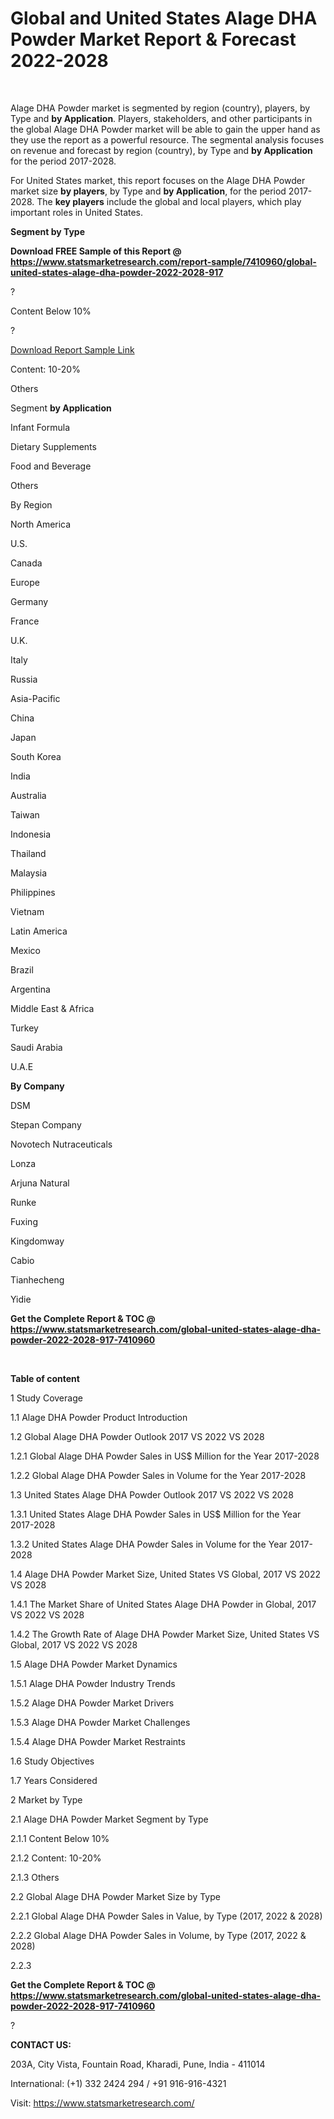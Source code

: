 <h1>Global and United States Alage DHA Powder Market Report & Forecast 2022-2028</h1><br/><p>Alage DHA Powder market is segmented by region (country), players, by Type and <strong>by Application</strong>. Players, stakeholders, and other participants in the global Alage DHA Powder market will be able to gain the upper hand as they use the report as a powerful resource. The segmental analysis focuses on revenue and forecast by region (country), by Type and <strong>by Application</strong> for the period 2017-2028.</p>
 
 
 
 <p>For United States market, this report focuses on the Alage DHA Powder market size <strong>by players</strong>, by Type and <strong>by Application</strong>, for the period 2017-2028. The <strong>key players</strong> include the global and local players, which play important roles in United States.</p>
 
 
 
 <p><strong>Segment by Type</strong></p>
 
 
 
 <div><b>Download FREE Sample of this Report @ <a href="https://www.statsmarketresearch.com/download-free-sample/7410960/global-united-states-alage-dha-powder-2022-2028-917">https://www.statsmarketresearch.com/report-sample/7410960/global-united-states-alage-dha-powder-2022-2028-917</a></b></div>
 
 
 
 <p>? </p>
 
 
 
 <p>Content Below 10%</p>
 
 
 
 <p>? </p>
 
 
 
 <p><a href="https://www.statsmarketresearch.com/download-free-sample/7410960/global-united-states-alage-dha-powder-2022-2028-917">Download Report Sample Link</a></p>
 
 
 
 <p>Content: 10-20%</p>
 
 
 
 <p>Others</p>
 
 
 
 <p>Segment <strong>by Application</strong></p>
 
 
 
 <p>Infant Formula</p>
 
 
 
 <p>Dietary Supplements</p>
 
 
 
 <p>Food and Beverage</p>
 
 
 
 <p>Others</p>
 
 
 
 <p>By Region</p>
 
 
 
 <p>North America</p>
 
 
 
 <p>U.S.</p>
 
 
 
 <p>Canada</p>
 
 
 
 <p>Europe</p>
 
 
 
 <p>Germany</p>
 
 
 
 <p>France</p>
 
 
 
 <p>U.K.</p>
 
 
 
 <p>Italy</p>
 
 
 
 <p>Russia</p>
 
 
 
 <p>Asia-Pacific</p>
 
 
 
 <p>China</p>
 
 
 
 <p>Japan</p>
 
 
 
 <p>South Korea</p>
 
 
 
 <p>India</p>
 
 
 
 <p>Australia</p>
 
 
 
 <p>Taiwan</p>
 
 
 
 <p>Indonesia</p>
 
 
 
 <p>Thailand</p>
 
 
 
 <p>Malaysia</p>
 
 
 
 <p>Philippines</p>
 
 
 
 <p>Vietnam</p>
 
 
 
 <p>Latin America</p>
 
 
 
 <p>Mexico</p>
 
 
 
 <p>Brazil</p>
 
 
 
 <p>Argentina</p>
 
 
 
 <p>Middle East & Africa</p>
 
 
 
 <p>Turkey</p>
 
 
 
 <p>Saudi Arabia</p>
 
 
 
 <p>U.A.E</p>
 
 
 
 <p><strong>By Company</strong></p>
 
 
 
 <p>DSM</p>
 
 
 
 <p>Stepan Company</p>
 
 
 
 <p>Novotech Nutraceuticals</p>
 
 
 
 <p>Lonza</p>
 
 
 
 <p>Arjuna Natural</p>
 
 
 
 <p>Runke</p>
 
 
 
 <p>Fuxing</p>
 
 
 
 <p>Kingdomway</p>
 
 
 
 <p>Cabio</p>
 
 
 
 <p>Tianhecheng</p>
 
 
 
 <p>Yidie</p>
 
 
 
 <div><b>Get the Complete Report & TOC @ <a href="https://www.statsmarketresearch.com/global-united-states-alage-dha-powder-2022-2028-917-7410960">https://www.statsmarketresearch.com/global-united-states-alage-dha-powder-2022-2028-917-7410960</a></b></div>
 
 
 
 <p><br />
 
 <b>Table of content</b></p>
 
 
 
 <p>1 Study Coverage<br />
 
 1.1 Alage DHA Powder Product Introduction<br />
 
 1.2 Global Alage DHA Powder Outlook 2017 VS 2022 VS 2028<br />
 
 1.2.1 Global Alage DHA Powder Sales in US$ Million for the Year 2017-2028<br />
 
 1.2.2 Global Alage DHA Powder Sales in Volume for the Year 2017-2028<br />
 
 1.3 United States Alage DHA Powder Outlook 2017 VS 2022 VS 2028<br />
 
 1.3.1 United States Alage DHA Powder Sales in US$ Million for the Year 2017-2028<br />
 
 1.3.2 United States Alage DHA Powder Sales in Volume for the Year 2017-2028<br />
 
 1.4 Alage DHA Powder Market Size, United States VS Global, 2017 VS 2022 VS 2028<br />
 
 1.4.1 The Market Share of United States Alage DHA Powder in Global, 2017 VS 2022 VS 2028<br />
 
 1.4.2 The Growth Rate of Alage DHA Powder Market Size, United States VS Global, 2017 VS 2022 VS 2028<br />
 
 1.5 Alage DHA Powder Market Dynamics<br />
 
 1.5.1 Alage DHA Powder Industry Trends<br />
 
 1.5.2 Alage DHA Powder Market Drivers<br />
 
 1.5.3 Alage DHA Powder Market Challenges<br />
 
 1.5.4 Alage DHA Powder Market Restraints<br />
 
 1.6 Study Objectives<br />
 
 1.7 Years Considered<br />
 
 2 Market by Type<br />
 
 2.1 Alage DHA Powder Market Segment by Type<br />
 
 2.1.1 Content Below 10%<br />
 
 2.1.2 Content: 10-20%<br />
 
 2.1.3 Others<br />
 
 2.2 Global Alage DHA Powder Market Size by Type<br />
 
 2.2.1 Global Alage DHA Powder Sales in Value, by Type (2017, 2022 & 2028)<br />
 
 2.2.2 Global Alage DHA Powder Sales in Volume, by Type (2017, 2022 & 2028)<br />
 
 2.2.3</p>
 
 
 
 <div><b>Get the Complete Report & TOC @ <a href="https://www.statsmarketresearch.com/global-united-states-alage-dha-powder-2022-2028-917-7410960">https://www.statsmarketresearch.com/global-united-states-alage-dha-powder-2022-2028-917-7410960</a></b></div>
 
 
 
 <p>? </p>
 
 
 
 <p><b>CONTACT US:</b><br />
 
 203A, City Vista, Fountain Road, Kharadi, Pune, India - 411014<br />
 
 International: (+1) 332 2424 294 / +91 916-916-4321<br />
 
 Visit: <a href="https://www.statsmarketresearch.com/">https://www.statsmarketresearch.com/</a></p>